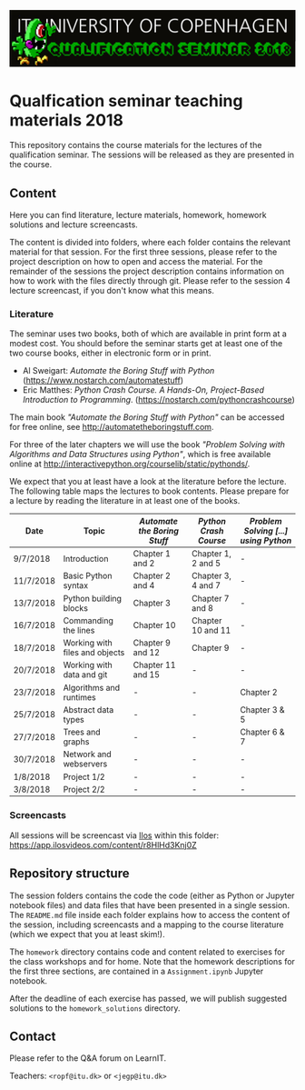 ![](logo.png)

# Qualfication seminar teaching materials 2018

This repository contains the course materials for the lectures of the qualification seminar.
The sessions will be released as they are presented in the course.

## Content

Here you can find literature, lecture materials, homework, homework solutions
and lecture screencasts.

The content is divided into folders, where each folder contains the relevant
material for that session.
For the first three sessions, please refer to the project description on how
to open and access the material.
For the remainder of the sessions the project description contains information
on how to work with the files directly through git.
Please refer to the session 4 lecture screencast, if you don't know what this means.


### Literature

The seminar uses two books, both of which are available in print form at a modest cost. You should before the seminar starts get at least one of the two course books, either in electronic form or in print.

  * Al Sweigart: _Automate the Boring Stuff with Python_ (https://www.nostarch.com/automatestuff)
  * Eric Matthes: _Python Crash Course. A Hands-On, Project-Based Introduction to Programming_. (https://nostarch.com/pythoncrashcourse)

The main book _"Automate the Boring Stuff with Python"_ can be accessed for free online, see http://automatetheboringstuff.com.

For three of the later chapters we will use the book _"Problem Solving with Algorithms and Data Structures using Python"_, which is free available online at http://interactivepython.org/courselib/static/pythonds/.

We expect that you at least have a look at the literature before the lecture.
The following table maps the lectures to book contents.
Please prepare for a lecture by reading the literature in at least one of the
books.

| Date      | Topic | _Automate the Boring Stuff_ | _Python Crash Course_ | _Problem Solving [...] using Python_
|---------- | ------------- | ----- | ------| ---- |
| 9/7/2018  | Introduction | Chapter 1 and 2 | Chapter 1, 2 and 5 | - |
| 11/7/2018 | Basic Python syntax | Chapter 2 and 4 | Chapter 3, 4 and 7 | - |
| 13/7/2018 | Python building blocks | Chapter 3 | Chapter 7 and 8 | - |
| 16/7/2018 | Commanding the lines | Chapter 10 | Chapter 10 and 11 | - |
| 18/7/2018 | Working with files and objects | Chapter 9 and 12 | Chapter 9 | - |
| 20/7/2018 | Working with data and git | Chapter 11 and 15 | - | - |
| 23/7/2018 | Algorithms and runtimes | - | - | Chapter 2 |
| 25/7/2018 | Abstract data types | - | - | Chapter 3 & 5 |
| 27/7/2018 | Trees and graphs | - | - | Chapter 6 & 7 |
| 30/7/2018 | Network and webservers | - | - | - |
| 1/8/2018 | Project 1/2 | - | - | - |
| 3/8/2018 | Project 2/2 | - | - | - |

### Screencasts

All sessions will be screencast via [Ilos](ilosvideos.com) within this folder: 
https://app.ilosvideos.com/content/r8HlHd3Knj0Z

## Repository structure
The session folders contains the code the code
(either as Python or Jupyter notebook files) and data files that have been
presented in a single session.
The `README.md` file inside each folder explains how to access the content of the session,
including screencasts and a mapping to the course literature (which we expect
that you at least skim!).

The `homework` directory contains code and content related to exercises for
the class workshops and for home. Note that the homework descriptions for the
first three sections, are contained in a `Assignment.ipynb` Jupyter notebook.

After the deadline of each exercise has passed, we will publish suggested
solutions to the `homework_solutions` directory.

## Contact

Please refer to the Q&A forum on LearnIT.

Teachers: `<ropf@itu.dk>` or `<jegp@itu.dk>`
